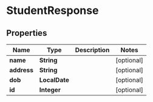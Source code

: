 

# StudentResponse


## Properties

| Name | Type | Description | Notes |
|------------ | ------------- | ------------- | -------------|
|**name** | **String** |  |  [optional] |
|**address** | **String** |  |  [optional] |
|**dob** | **LocalDate** |  |  [optional] |
|**id** | **Integer** |  |  [optional] |



